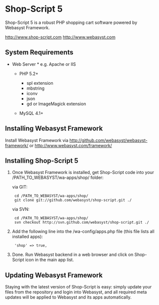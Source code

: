# Shop-Script 5 #

Shop-Script 5 is a robust PHP shopping cart software powered by Webasyst Framework.

http://www.shop-script.com
http://www.webasyst.com

## System Requirements ##

  * Web Server
		* e.g. Apache or IIS
		
	* PHP 5.2+
		* spl extension
		* mbstring
		* iconv
		* json
		* gd or ImageMagick extension

	* MySQL 4.1+

## Installing Webasyst Framework ##

Install Webasyst Framework via http://github.com/webasyst/webasyst-framework/ or http://www.webasyst.com/framework/

## Installing Shop-Script 5 ##

1. Once Webasyst Framework is installed, get Shop-Script code into your /PATH_TO_WEBASYST/wa-apps/shop/ folder:

	via GIT:

		cd /PATH_TO_WEBASYST/wa-apps/shop/
		git clone git://github.com/webasyst/shop-script.git ./

	via SVN:
	
		cd /PATH_TO_WEBASYST/wa-apps/shop/
		svn checkout http://svn.github.com/webasyst/shop-script.git ./

2. Add the following line into the /wa-config/apps.php file (this file lists all installed apps):

		'shop' => true,
		
3. Done. Run Webasyst backend in a web browser and click on Shop-Script icon in the main app list.

## Updating Webasyst Framework ##

Staying with the latest version of Shop-Script is easy: simply update your files from the repository and login into Webasyst, and all required meta updates will be applied to Webasyst and its apps automatically.
